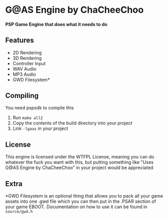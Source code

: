 # G@AS Engine by ChaCheeChoo
#### PSP Game Engine that does what it needs to do

## Features
 - 2D Rendering
 - 3D Rendering
 - Controller Input
 - WAV Audio
 - MP3 Audio
 - GWD Filesystem*

## Compiling
You need pspsdk to compile this

1. Run ```make all2```
2. Copy the contents of the build directory into your project
3. Link ```-lgaas``` in your project

## License
This engine is licensed under the WTFPL License, meaning you can do whatever the fuck you want with this, but putting something like "Uses G@AS Engine by ChaCheeChoo" in your project would be appreciated

## Extra
*GWD Filesystem is an optional thing that allows you to pack all your game assets into one .gwd file which you can then put in the .PSAR section of your game EBOOT. Documentation on how to use it can be found in ```source/gwd.h```
